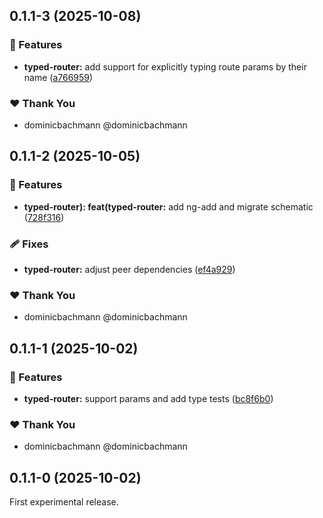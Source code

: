 ## 0.1.1-3 (2025-10-08)

### 🚀 Features

- **typed-router:** add support for explicitly typing route params by their name ([a766959](https://github.com/dominicbachmann/angular-typed-router/commit/a766959))

### ❤️ Thank You

- dominicbachmann @dominicbachmann

## 0.1.1-2 (2025-10-05)

### 🚀 Features

- **typed-router): feat(typed-router:** add ng-add and migrate schematic ([728f316](https://github.com/dominicbachmann/angular-typed-router/commit/728f316))

### 🩹 Fixes

- **typed-router:** adjust peer dependencies ([ef4a929](https://github.com/dominicbachmann/angular-typed-router/commit/ef4a929))

### ❤️ Thank You

- dominicbachmann @dominicbachmann

## 0.1.1-1 (2025-10-02)

### 🚀 Features

- **typed-router:** support params and add type tests ([bc8f6b0](https://github.com/dominicbachmann/angular-typed-router/commit/bc8f6b0))

### ❤️ Thank You

- dominicbachmann @dominicbachmann

## 0.1.1-0 (2025-10-02)

First experimental release.
